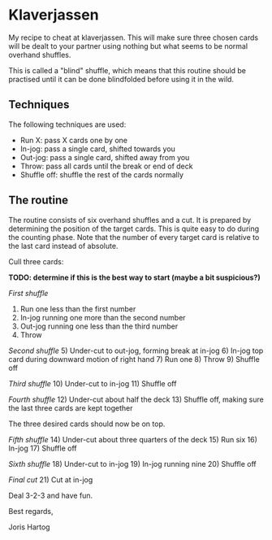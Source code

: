 # Klaverjassen

My recipe to cheat at klaverjassen. This will make sure three chosen cards will
be dealt to your partner using nothing but what seems to be normal overhand
shuffles.

This is called a "blind" shuffle, which means that this routine should be
practised until it can be done blindfolded before using it in the wild.

## Techniques

The following techniques are used:
* Run X: pass X cards one by one
* In-jog: pass a single card, shifted towards you
* Out-jog: pass a single card, shifted away from you
* Throw: pass all cards until the break or end of deck
* Shuffle off: shuffle the rest of the cards normally

## The routine

The routine consists of six overhand shuffles and a cut. It is prepared by
determining the position of the target cards. This is quite easy to do during
the counting phase. Note that the number of every target card is relative to the
last card instead of absolute.

Cull three cards:

**TODO: determine if this is the best way to start (maybe a bit suspicious?)**

*First shuffle*
 1) Run one less than the first number
 2) In-jog running one more than the second number
 3) Out-jog running one less than the third number
 4) Throw

*Second shuffle*
 5) Under-cut to out-jog, forming break at in-jog
 6) In-jog top card during downward motion of right hand
 7) Run one
 8) Throw
 9) Shuffle off

*Third shuffle*
10) Under-cut to in-jog
11) Shuffle off

*Fourth shuffle*
12) Under-cut about half the deck
13) Shuffle off, making sure the last three cards are kept together

The three desired cards should now be on top.

*Fifth shuffle*
14) Under-cut about three quarters of the deck
15) Run six
16) In-jog
17) Shuffle off

*Sixth shuffle*
18) Under-cut to in-jog
19) In-jog running nine
20) Shuffle off

*Final cut*
21) Cut at in-jog

Deal 3-2-3 and have fun.

Best regards,

Joris Hartog
